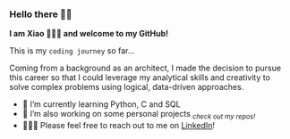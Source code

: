 ### Hello there 👋🏼 
**I am Xiao 👩🏻‍💻 and welcome to my GitHub!**

This is my `coding journey` so far...

Coming from a background as an architect, I made the decision to pursue this career so that I could leverage my analytical skills and creativity to solve complex problems using logical, data-driven approaches. 

- 🌱 I’m currently learning Python, C and SQL
- 🍳 I’m also working on some personal projects    <sub>_check out my repos!_<sub>
- 🙋🏻‍♀️ Please feel free to reach out to me on [LinkedIn](https://www.linkedin.com/in/xiao-ella-ma/)!
